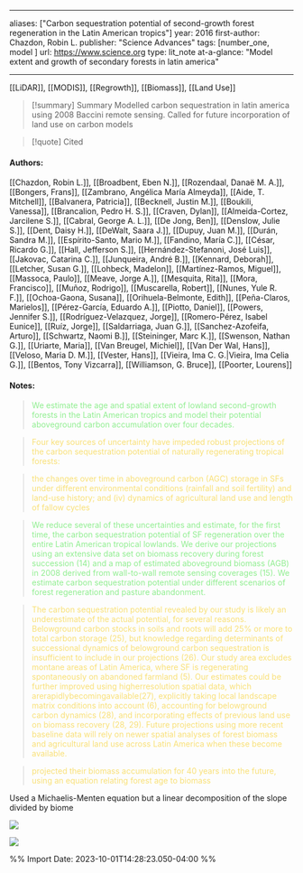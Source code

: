   
---
aliases: ["Carbon sequestration potential of second-growth forest regeneration in the Latin American tropics"] 
year: 2016 
first-author: Chazdon, Robin L.
publisher: "Science Advances" 
tags: [number_one, model ]
url: https://www.science.org 
type: lit_note
at-a-glance: "Model extent and growth of secondary forests in latin america"

--- 
[[LiDAR]], [[MODIS]], [[Regrowth]], [[Biomass]], [[Land Use]]

>[!summary] Summary
>Modelled carbon sequestration in latin america using 2008 Baccini remote sensing. Called for future incorporation of land use on carbon models

>[!quote] Cited

      
#### Authors:
[[Chazdon, Robin L.]], [[Broadbent, Eben N.]], [[Rozendaal, Danaë M. A.]], [[Bongers, Frans]], [[Zambrano, Angélica María Almeyda]], [[Aide, T. Mitchell]], [[Balvanera, Patricia]], [[Becknell, Justin M.]], [[Boukili, Vanessa]], [[Brancalion, Pedro H. S.]], [[Craven, Dylan]], [[Almeida-Cortez, Jarcilene S.]], [[Cabral, George A. L.]], [[De Jong, Ben]], [[Denslow, Julie S.]], [[Dent, Daisy H.]], [[DeWalt, Saara J.]], [[Dupuy, Juan M.]], [[Durán, Sandra M.]], [[Espírito-Santo, Mario M.]], [[Fandino, María C.]], [[César, Ricardo G.]], [[Hall, Jefferson S.]], [[Hernández-Stefanoni, José Luis]], [[Jakovac, Catarina C.]], [[Junqueira, André B.]], [[Kennard, Deborah]], [[Letcher, Susan G.]], [[Lohbeck, Madelon]], [[Martínez-Ramos, Miguel]], [[Massoca, Paulo]], [[Meave, Jorge A.]], [[Mesquita, Rita]], [[Mora, Francisco]], [[Muñoz, Rodrigo]], [[Muscarella, Robert]], [[Nunes, Yule R. F.]], [[Ochoa-Gaona, Susana]], [[Orihuela-Belmonte, Edith]], [[Peña-Claros, Marielos]], [[Pérez-García, Eduardo A.]], [[Piotto, Daniel]], [[Powers, Jennifer S.]], [[Rodríguez-Velazquez, Jorge]], [[Romero-Pérez, Isabel Eunice]], [[Ruíz, Jorge]], [[Saldarriaga, Juan G.]], [[Sanchez-Azofeifa, Arturo]], [[Schwartz, Naomi B.]], [[Steininger, Marc K.]], [[Swenson, Nathan G.]], [[Uriarte, Maria]], [[Van Breugel, Michiel]], [[Van Der Wal, Hans]], [[Veloso, Maria D. M.]], [[Vester, Hans]], [[Vieira, Ima C. G.|Vieira, Ima Celia G.]], [[Bentos, Tony Vizcarra]], [[Williamson, G. Bruce]], [[Poorter, Lourens]]
#### Notes:
 
> <span style="color: #90EE90">We estimate the age and spatial extent of lowland second-growth forests in the Latin American tropics and model their potential aboveground carbon accumulation over four decades.</span> 

 

 > <span style="color: #F9E076">Four key sources of uncertainty have impeded robust projections of the carbon sequestration potential of naturally regenerating tropical forests:</span>

 

 > <span style="color: #F9E076">the changes over time in aboveground carbon (AGC) storage in SFs under different environmental conditions (rainfall and soil fertility) and land-use history; and (iv) dynamics of agricultural land use and length of fallow cycles</span>

  
> <span style="color: #90EE90">We reduce several of these uncertainties and estimate, for the first time, the carbon sequestration potential of SF regeneration over the entire Latin American tropical lowlands. We derive our projections using an extensive data set on biomass recovery during forest succession (14) and a map of estimated aboveground biomass (AGB) in 2008 derived from wall-to-wall remote sensing coverages (15). We estimate carbon sequestration potential under different scenarios of forest regeneration and pasture abandonment.</span> 

 

 > <span style="color: #F9E076">The carbon sequestration potential revealed by our study is likely an underestimate of the actual potential, for several reasons. Belowground carbon stocks in soils and roots will add 25% or more to total carbon storage (25), but knowledge regarding determinants of successional dynamics of belowground carbon sequestration is insufficient to include in our projections (26). Our study area excludes montane areas of Latin America, where SF is regenerating spontaneously on abandoned farmland (5). Our estimates could be further improved using higherresolution spatial data, which arerapidlybecomingavailable(27), explicitly taking local landscape matrix conditions into account (6), accounting for belowground carbon dynamics (28), and incorporating effects of previous land use on biomass recovery (28, 29). Future projections using more recent baseline data will rely on newer spatial analyses of forest biomass and agricultural land use across Latin America when these become available.</span>


 > <span style="color: #F9E076">projected their biomass accumulation for 40 years into the future, using an equation relating forest age to biomass</span>
 
Used a Michaelis-Menten equation but a linear decomposition of the slope divided by biome

![](https://i.imgur.com/BNyhTEp.png)

 
![](https://i.imgur.com/k09SAOn.png)

%% Import Date: 2023-10-01T14:28:23.050-04:00 %%
